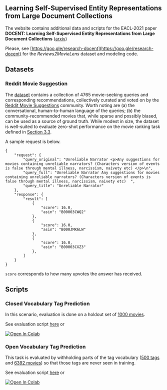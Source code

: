 <!-- ## DOCENT: Learning Self-Supervised Entity Representations from Large Document Collections -->

## Learning Self-Supervised Entity Representations from Large Document Collections

The website contains additional data and scripts for the EACL-2021 paper **DOCENT: Learning Self-Supervised Entity Representations from Large Document Collections** ([arxiv](https://arxiv.org/abs/2102.13247))

Please, see [https://goo.gle/research-docent](https://goo.gle/research-docent) for the *Reviews2MovieLens* dataset and modeling code. 

## Datasets

### Reddit Movie Suggestion

The [dataset](https://github.com/urikz/docent/raw/gh-pages/docent/reddit/reddit.json) contains a collection of 4765 movie-seeking queries and corresponding recommendations, collectively curated and voted on by the [Reddit Movie Suggestions](https://www.reddit.com/r/MovieSuggestions) community. Worth noting are (a) the conversational, human-to-human language of the queries; (b) the community-recommended movies that, while sparse and possibly biased, can be used as a source of ground truth. While modest in size, the dataset is well-suited to evaluate zero-shot performance on the movie ranking task defined in [Section 3.3](http://storage.googleapis.com/gresearch/docent/docent_eacl2021_final_v3.pdf).

A sample request is below. 
```
{
    "request": {
        "query_original": "Unreliable Narrator <p>Any suggestions for movies containing unreliable narrators? (Characters version of events is false through mental illness, narcissism, naivety etc) </p>\n",
        "query_full": "Unreliable Narrator Any suggestions for movies containing unreliable narrators? (Characters version of events is false through mental illness, narcissism, naivety etc)  ",
        "query_title": "Unreliable Narrator"
    },
    "response": {
        "result": [
            {
                "score": 16.0,
                "asin": "B00003CWQ2"
            },
            {
                "score": 16.0,
                "asin": "B000JMK6LW"
            },
            {
                "score": 16.0,
                "asin": "B00003CXZ3"
            },
        ]
    }
}
```

``score`` corresponds to how many upvotes the answer has received.

## Scripts

### Closed Vocabulary Tag Prediction

In this scenario, evaluation is done on a holdout set of [1000 movies](https://urikz-research-docent.s3.us-west-1.amazonaws.com/MovieLensTagPrediction/MoviesHoldout/Data/test.asin.csv).

See evaluation script [here](https://github.com/urikz/docent/blob/gh-pages/docent/tag/closed/MoviesHoldoutEval.ipynb) or

[![Open In Colab](https://colab.research.google.com/assets/colab-badge.svg)](https://colab.research.google.com/github/urikz/docent/blob/gh-pages/docent/tag/closed/MoviesHoldoutEval.ipynb)

### Open Vocabulary Tag Prediction

This task is evaluated by withholding parts of the tag vocabulary ([500 tags](https://urikz-research-docent.s3.us-west-1.amazonaws.com/MovieLensTagPrediction/TagsHoldout/Data/test.tag.csv) and [6392 movies](https://urikz-research-docent.s3.us-west-1.amazonaws.com/MovieLensTagPrediction/TagsHoldout/Data/test.asin.csv)) so that those tags are never seen in training.

See evaluation script [here](https://github.com/urikz/docent/blob/gh-pages/docent/tag/open/TagsHoldoutEval.ipynb) or

[![Open In Colab](https://colab.research.google.com/assets/colab-badge.svg)](https://colab.research.google.com/github/urikz/docent/blob/gh-pages/docent/tag/open/TagsHoldoutEval.ipynb)


<!-- ## Citation

Please cite the following paper if you use the data in any way:
```bibtex
TBD
```
 -->
